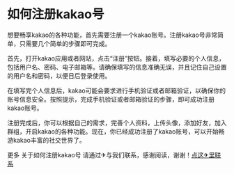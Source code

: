# 如何注册kakao号

想要畅享kakao的各种功能，首先需要注册一个kakao账号。注册kakao号非常简单，只需要几个简单的步骤即可完成。

首先，打开kakao应用或者网站，点击“注册”按钮。接着，填写必要的个人信息，包括用户名、密码、电子邮箱等。请确保填写的信息准确无误，并且记住自己设置的用户名和密码，以便日后登录使用。

在填写完个人信息后，kakao可能会要求进行手机验证或者邮箱验证，以确保你的账号信息安全。按照提示，完成手机验证或者邮箱验证的步骤，即可成功注册kakao账号。

注册完成后，你可以根据自己的需求，完善个人资料，上传头像，添加好友，加入群组，开启kakao的各种功能。现在，你已经成功注册了kakao账号，可以开始畅游kakao丰富的社交世界了。

更多 关于如何注册kakao号 请通过✈与我们联系，感谢阅读，谢谢！[点这✈里联系](https://ads.k02.cc)